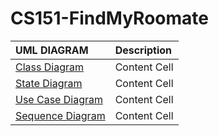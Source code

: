 # CS151-FindMyRoomate

| **UML DIAGRAM**| **Description**|
| :------------- | :------------- |
| [Class Diagram](https://github.com/yohighnes/CS151_FindMyRoommate/blob/main/diagrams/ClassDiagram.png)  | Content Cell  |
| [State Diagram](https://github.com/yohighnes/CS151_FindMyRoommate/blob/main/diagrams/StateDiagram.png)  | Content Cell  |
| [Use Case Diagram](https://github.com/yohighnes/CS151_FindMyRoommate/blob/main/diagrams/UseCaseDiagram.png)  | Content Cell  |
| [Sequence Diagram](https://github.com/yohighnes/CS151_FindMyRoommate/blob/main/diagrams/SequenceDiagram.png)  | Content Cell  |
